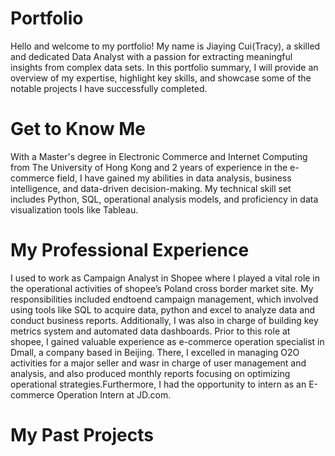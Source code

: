 # Portfolio
Hello and welcome to my portfolio! My name is Jiaying Cui(Tracy), a skilled and dedicated Data Analyst with a passion for extracting meaningful insights from complex data sets. In this portfolio summary, I will provide an overview of my expertise, highlight key skills, and showcase some of the notable projects I have successfully completed.
# Get to Know Me
With a Master's degree in Electronic Commerce and Internet Computing from The University of Hong Kong and 2 years of experience in the e-commerce field, I have gained my abilities in data analysis, business intelligence, and data-driven decision-making. My technical skill set includes Python, SQL, operational analysis models, and proficiency in data visualization tools like Tableau.
# My Professional Experience
I used to work as Campaign Analyst in Shopee where I played a vital role in the operational activities of shopee’s Poland cross border market site. My responsibilities included endtoend campaign management, which involved using tools like SQL to acquire data, python and excel to analyze data and conduct business reports. Additionally, I was also in charge of building key metrics system and automated data dashboards.  Prior to this role at shopee, I gained valuable experience as e-commerce operation specialist in Dmall, a company based in Beijing. There, I excelled in managing O2O activities for a major seller and wasr in charge of user management and analysis, and also produced monthly reports focusing on optimizing operational strategies.Furthermore, I had the opportunity to intern as an E-commerce Operation Intern at JD.com.
# My Past Projects

